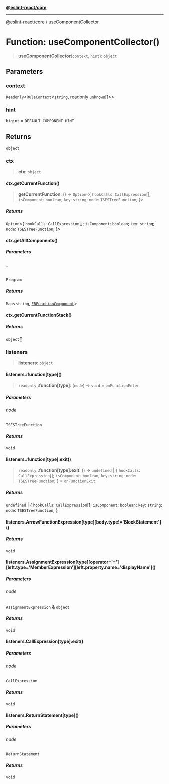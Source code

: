 [**@eslint-react/core**](../README.md)

***

[@eslint-react/core](../README.md) / useComponentCollector

# Function: useComponentCollector()

> **useComponentCollector**(`context`, `hint`): `object`

## Parameters

### context

`Readonly`\<`RuleContext`\<`string`, readonly `unknown`[]\>\>

### hint

`bigint` = `DEFAULT_COMPONENT_HINT`

## Returns

`object`

### ctx

> **ctx**: `object`

#### ctx.getCurrentFunction()

> **getCurrentFunction**: () => `Option`\<\{ `hookCalls`: `CallExpression`[]; `isComponent`: `boolean`; `key`: `string`; `node`: `TSESTreeFunction`; \}\>

##### Returns

`Option`\<\{ `hookCalls`: `CallExpression`[]; `isComponent`: `boolean`; `key`: `string`; `node`: `TSESTreeFunction`; \}\>

#### ctx.getAllComponents()

##### Parameters

###### \_

`Program`

##### Returns

`Map`\<`string`, [`ERFunctionComponent`](../interfaces/ERFunctionComponent.md)\>

#### ctx.getCurrentFunctionStack()

##### Returns

`object`[]

### listeners

> **listeners**: `object`

#### listeners.:function\[type\]()

> `readonly` **:function\[type\]**: (`node`) => `void` = `onFunctionEnter`

##### Parameters

###### node

`TSESTreeFunction`

##### Returns

`void`

#### listeners.:function\[type\]:exit()

> `readonly` **:function\[type\]:exit**: () => `undefined` \| \{ `hookCalls`: `CallExpression`[]; `isComponent`: `boolean`; `key`: `string`; `node`: `TSESTreeFunction`; \} = `onFunctionExit`

##### Returns

`undefined` \| \{ `hookCalls`: `CallExpression`[]; `isComponent`: `boolean`; `key`: `string`; `node`: `TSESTreeFunction`; \}

#### listeners.ArrowFunctionExpression\[type\]\[body.type!='BlockStatement'\]()

##### Returns

`void`

#### listeners.AssignmentExpression\[type\]\[operator='='\]\[left.type='MemberExpression'\]\[left.property.name='displayName'\]()

##### Parameters

###### node

`AssignmentExpression` & `object`

##### Returns

`void`

#### listeners.CallExpression\[type\]:exit()

##### Parameters

###### node

`CallExpression`

##### Returns

`void`

#### listeners.ReturnStatement\[type\]()

##### Parameters

###### node

`ReturnStatement`

##### Returns

`void`
